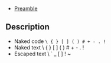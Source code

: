  * <a href = "#preamble:">Preamble</a>

 ## <a name = "preamble:">Description</a> ##

 * Naked code `\ { } [ ] ( ) # + - . !`
 * Naked text \\ \{ \} \[ \] \( \) \# \+ \- \. \!
 * Escaped text \\ \` \_ \[ \] \! ~



